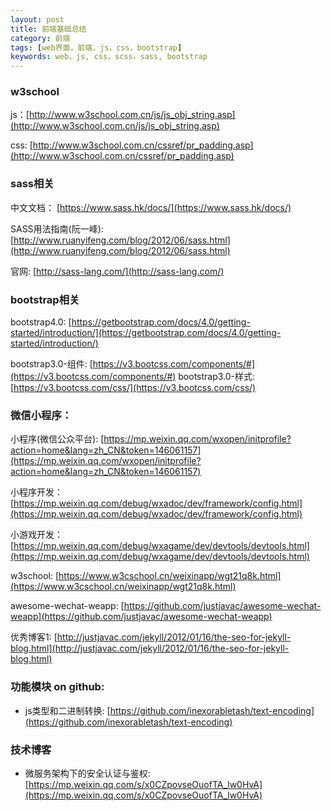 ```yaml
---
layout: post
title: 前端基础总结
category: 前端
tags: [web界面，前端，js，css，bootstrap]
keywords: web，js, css，scss，sass, bootstrap
---
```


### w3school
js：[http://www.w3school.com.cn/js/js_obj_string.asp](http://www.w3school.com.cn/js/js_obj_string.asp)

css: [http://www.w3school.com.cn/cssref/pr_padding.asp](http://www.w3school.com.cn/cssref/pr_padding.asp)

### sass相关
中文文档： [https://www.sass.hk/docs/](https://www.sass.hk/docs/)

SASS用法指南(阮一峰): [http://www.ruanyifeng.com/blog/2012/06/sass.html](http://www.ruanyifeng.com/blog/2012/06/sass.html)

官网: [http://sass-lang.com/](http://sass-lang.com/)

### bootstrap相关

bootstrap4.0: [https://getbootstrap.com/docs/4.0/getting-started/introduction/](https://getbootstrap.com/docs/4.0/getting-started/introduction/)

bootstrap3.0-组件: [https://v3.bootcss.com/components/#](https://v3.bootcss.com/components/#)
bootstrap3.0-样式: [https://v3.bootcss.com/css/](https://v3.bootcss.com/css/)

### 微信小程序：

小程序(微信公众平台): [https://mp.weixin.qq.com/wxopen/initprofile?action=home&lang=zh_CN&token=146061157](https://mp.weixin.qq.com/wxopen/initprofile?action=home&lang=zh_CN&token=146061157)

小程序开发： [https://mp.weixin.qq.com/debug/wxadoc/dev/framework/config.html](https://mp.weixin.qq.com/debug/wxadoc/dev/framework/config.html)

小游戏开发： [https://mp.weixin.qq.com/debug/wxagame/dev/devtools/devtools.html](https://mp.weixin.qq.com/debug/wxagame/dev/devtools/devtools.html)

w3school: [https://www.w3cschool.cn/weixinapp/wgt21q8k.html](https://www.w3cschool.cn/weixinapp/wgt21q8k.html)

awesome-wechat-weapp: [https://github.com/justjavac/awesome-wechat-weapp](https://github.com/justjavac/awesome-wechat-weapp)

优秀博客1: [http://justjavac.com/jekyll/2012/01/16/the-seo-for-jekyll-blog.html](http://justjavac.com/jekyll/2012/01/16/the-seo-for-jekyll-blog.html)

### 功能模块 on github:
- js类型和二进制转换: [https://github.com/inexorabletash/text-encoding](https://github.com/inexorabletash/text-encoding)

### 技术博客

- 微服务架构下的安全认证与鉴权: [https://mp.weixin.qq.com/s/x0CZpovseOuofTA_lw0HvA](https://mp.weixin.qq.com/s/x0CZpovseOuofTA_lw0HvA)

